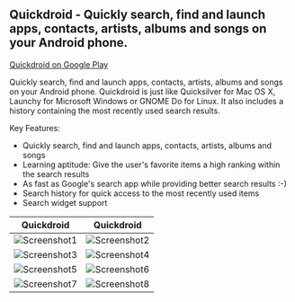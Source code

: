 ## Quickdroid - Quickly search, find and launch apps, contacts, artists, albums and songs on your Android phone. ##

[Quickdroid on Google Play](https://play.google.com/store/apps/details?id=vu.de.urpool.quickdroid)

Quickly search, find and launch apps, contacts, artists, albums and songs on your Android phone.
Quickdroid is just like Quicksilver for Mac OS X, Launchy for Microsoft Windows or GNOME Do for Linux.
It also includes a history containing the most recently used search results.

Key Features:
- Quickly search, find and launch apps, contacts, artists, albums and songs
- Learning aptitude: Give the user's favorite items a high ranking within the search results
- As fast as Google's search app while providing better search results :-)
- Search history for quick access to the most recently used items
- Search widget support

Quickdroid | Quickdroid
--------------------------------------------------------------------------------------- | ---------------------------------------------------------------------------------------
![Screenshot1](images/Screenshot1.png) | ![Screenshot2](images/Screenshot2.png)
![Screenshot3](images/Screenshot3.png) | ![Screenshot4](images/Screenshot4.png)
![Screenshot5](images/Screenshot5.png) | ![Screenshot6](images/Screenshot6.png)
![Screenshot7](images/Screenshot7.png) | ![Screenshot8](images/Screenshot8.png)
